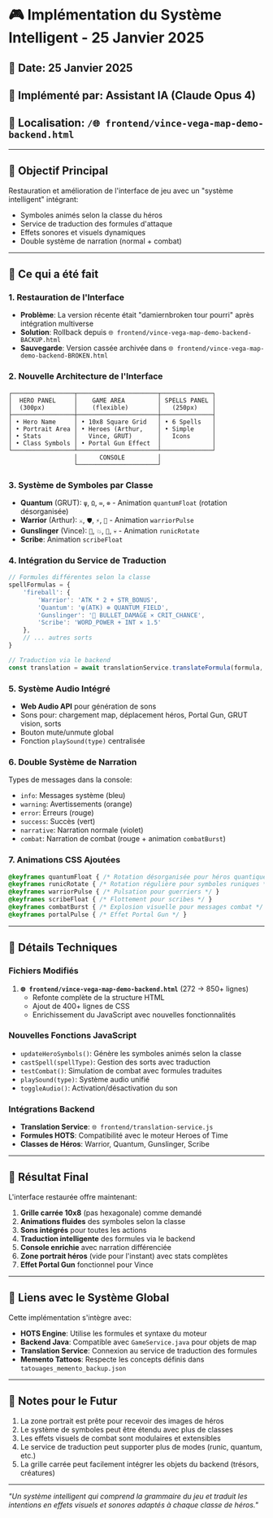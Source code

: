 # 🎮 Implémentation du Système Intelligent - 25 Janvier 2025

## 📅 Date: 25 Janvier 2025
## 👤 Implémenté par: Assistant IA (Claude Opus 4)
## 📍 Localisation: `/🌐 frontend/vince-vega-map-demo-backend.html`

---

## 🎯 Objectif Principal

Restauration et amélioration de l'interface de jeu avec un "système intelligent" intégrant:
- Symboles animés selon la classe du héros
- Service de traduction des formules d'attaque
- Effets sonores et visuels dynamiques
- Double système de narration (normal + combat)

---

## 🔧 Ce qui a été fait

### 1. **Restauration de l'Interface** 
- **Problème**: La version récente était "damiernbroken tour pourri" après intégration multiverse
- **Solution**: Rollback depuis `🌐 frontend/vince-vega-map-demo-backend-BACKUP.html`
- **Sauvegarde**: Version cassée archivée dans `🌐 frontend/vince-vega-map-demo-backend-BROKEN.html`

### 2. **Nouvelle Architecture de l'Interface**
```
┌─────────────────┬──────────────────────┬──────────────┐
│  HERO PANEL     │    GAME AREA         │ SPELLS PANEL │
│  (300px)        │    (flexible)        │   (250px)    │
├─────────────────┼──────────────────────┼──────────────┤
│ • Hero Name     │ • 10x8 Square Grid   │ • 6 Spells   │
│ • Portrait Area │ • Heroes (Arthur,    │ • Simple     │
│ • Stats         │   Vince, GRUT)       │   Icons      │
│ • Class Symbols │ • Portal Gun Effect  │              │
└─────────────────┴──────────────────────┴──────────────┘
                  │      CONSOLE         │
                  └──────────────────────┘
```

### 3. **Système de Symboles par Classe**
- **Quantum** (GRUT): `ψ`, `Ω`, `∞`, `⊗` - Animation `quantumFloat` (rotation désorganisée)
- **Warrior** (Arthur): `⚔️`, `🛡️`, `⚡`, `💪` - Animation `warriorPulse`
- **Gunslinger** (Vince): `🔫`, `💥`, `🎯`, `💀` - Animation `runicRotate`
- **Scribe**: Animation `scribeFloat`

### 4. **Intégration du Service de Traduction**
```javascript
// Formules différentes selon la classe
spellFormulas = {
    'fireball': {
        'Warrior': 'ATK * 2 + STR_BONUS',
        'Quantum': 'ψ(ATK) ⊗ QUANTUM_FIELD',
        'Gunslinger': '🔫 BULLET_DAMAGE × CRIT_CHANCE',
        'Scribe': 'WORD_POWER + INT × 1.5'
    },
    // ... autres sorts
}

// Traduction via le backend
const translation = await translationService.translateFormula(formula, 'literary');
```

### 5. **Système Audio Intégré**
- **Web Audio API** pour génération de sons
- Sons pour: chargement map, déplacement héros, Portal Gun, GRUT vision, sorts
- Bouton mute/unmute global
- Fonction `playSound(type)` centralisée

### 6. **Double Système de Narration**
Types de messages dans la console:
- `info`: Messages système (bleu)
- `warning`: Avertissements (orange)
- `error`: Erreurs (rouge)
- `success`: Succès (vert)
- `narrative`: Narration normale (violet)
- `combat`: Narration de combat (rouge + animation `combatBurst`)

### 7. **Animations CSS Ajoutées**
```css
@keyframes quantumFloat { /* Rotation désorganisée pour héros quantiques */ }
@keyframes runicRotate { /* Rotation régulière pour symboles runiques */ }
@keyframes warriorPulse { /* Pulsation pour guerriers */ }
@keyframes scribeFloat { /* Flottement pour scribes */ }
@keyframes combatBurst { /* Explosion visuelle pour messages combat */ }
@keyframes portalPulse { /* Effet Portal Gun */ }
```

---

## 📝 Détails Techniques

### Fichiers Modifiés
1. **`🌐 frontend/vince-vega-map-demo-backend.html`** (272 → 850+ lignes)
   - Refonte complète de la structure HTML
   - Ajout de 400+ lignes de CSS
   - Enrichissement du JavaScript avec nouvelles fonctionnalités

### Nouvelles Fonctions JavaScript
- `updateHeroSymbols()`: Génère les symboles animés selon la classe
- `castSpell(spellType)`: Gestion des sorts avec traduction
- `testCombat()`: Simulation de combat avec formules traduites
- `playSound(type)`: Système audio unifié
- `toggleAudio()`: Activation/désactivation du son

### Intégrations Backend
- **Translation Service**: `🌐 frontend/translation-service.js`
- **Formules HOTS**: Compatibilité avec le moteur Heroes of Time
- **Classes de Héros**: Warrior, Quantum, Gunslinger, Scribe

---

## 🎨 Résultat Final

L'interface restaurée offre maintenant:
1. **Grille carrée 10x8** (pas hexagonale) comme demandé
2. **Animations fluides** des symboles selon la classe
3. **Sons intégrés** pour toutes les actions
4. **Traduction intelligente** des formules via le backend
5. **Console enrichie** avec narration différenciée
6. **Zone portrait héros** (vide pour l'instant) avec stats complètes
7. **Effet Portal Gun** fonctionnel pour Vince

---

## 🔗 Liens avec le Système Global

Cette implémentation s'intègre avec:
- **HOTS Engine**: Utilise les formules et syntaxe du moteur
- **Backend Java**: Compatible avec `GameService.java` pour objets de map
- **Translation Service**: Connexion au service de traduction des formules
- **Memento Tattoos**: Respecte les concepts définis dans `tatouages_memento_backup.json`

---

## 📌 Notes pour le Futur

1. La zone portrait est prête pour recevoir des images de héros
2. Le système de symboles peut être étendu avec plus de classes
3. Les effets visuels de combat sont modulaires et extensibles
4. Le service de traduction peut supporter plus de modes (runic, quantum, etc.)
5. La grille carrée peut facilement intégrer les objets du backend (trésors, créatures)

---

*"Un système intelligent qui comprend la grammaire du jeu et traduit les intentions en effets visuels et sonores adaptés à chaque classe de héros."*